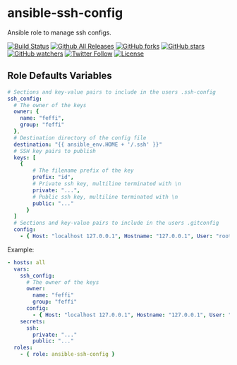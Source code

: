 # ansible-ssh-config

Ansible role to manage ssh configs.

[![Build Status](https://img.shields.io/travis/feffi/ansible-ssh-config.svg)](https://travis-ci.org/feffi/ansible-ssh-config) [![Github All Releases](https://img.shields.io/github/downloads/feffi/ansible-ssh-config/total.svg)](https://github.com/feffi/ansible-ssh-config) [![GitHub forks](https://img.shields.io/github/forks/feffi/ansible-ssh-config.svg?style=social&label=Fork)](https://github.com/feffi/ansible-ssh-config) [![GitHub stars](https://img.shields.io/github/stars/feffi/ansible-ssh-config.svg?style=social&label=Star)](https://github.com/feffi/ansible-ssh-config) [![GitHub watchers](https://img.shields.io/github/watchers/feffi/ansible-ssh-config.svg?style=social&label=Watch)](https://github.com/feffi/ansible-ssh-config) [![Twitter Follow](https://img.shields.io/twitter/follow/feffi1.svg?style=social&label=Follow)](https://twitter.com/feffi1) [![License](http://img.shields.io/:license-mit-blue.svg)](https://github.com/feffi/ansible-ssh-config/blob/master/LICENSE)

## Role Defaults Variables

```yaml
# Sections and key-value pairs to include in the users .ssh-config
ssh_config:
  # The owner of the keys
  owner: {
    name: "feffi",
    group: "feffi"
  },
  # Destination directory of the config file
  destination: "{{ ansible_env.HOME + '/.ssh' }}"
  # SSH key pairs to publish
  keys: [
    {
        # The filename prefix of the key
        prefix: "id",
        # Private ssh key, multiline terminated with \n
        private: "...",
        # Public ssh key, multiline terminated with \n
        public: "..."
      }
  ]
  # Sections and key-value pairs to include in the users .gitconfig
  config:
    - { Host: "localhost 127.0.0.1", Hostname: "127.0.0.1", User: "root" }
```

Example:

```yaml
- hosts: all
  vars:
    ssh_config:
      # The owner of the keys
      owner:
        name: "feffi"
        group: "feffi"
      config:
        - { Host: "localhost 127.0.0.1", Hostname: "127.0.0.1", User: "root" }
    secrets:
      ssh:
        private: "..."
        public: "..."
  roles:
    - { role: ansible-ssh-config }
```
